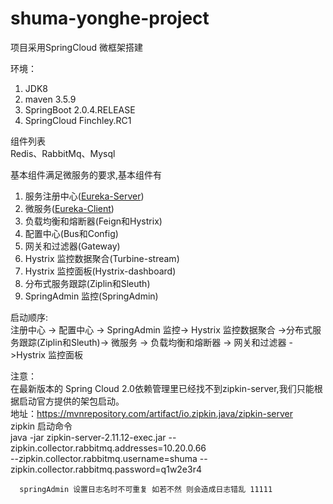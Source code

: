 # shuma-yonghe-project

项目采用SpringCloud 微框架搭建

环境：
   1. JDK8
   2. maven 3.5.9
   3. SpringBoot 2.0.4.RELEASE
   4. SpringCloud Finchley.RC1

组件列表  
   Redis、RabbitMq、Mysql    

基本组件满足微服务的要求,基本组件有
  1. 服务注册中心([Eureka-Server](https://github.com/IceNardus/shuma-yonghe-project/tree/master/yonghe))
  2. 微服务([Eureka-Client](https://github.com/IceNardus/shuma-yonghe-project/tree/master/yonghe-min-parent/min-api))
  3. 负载均衡和熔断器(Feign和Hystrix)
  4. 配置中心(Bus和Config)
  5. 网关和过滤器(Gateway)
  6. Hystrix 监控数据聚合(Turbine-stream)
  7. Hystrix 监控面板(Hystrix-dashboard)
  8. 分布式服务跟踪(Ziplin和Sleuth)
  9. SpringAdmin 监控(SpringAdmin)
  
  
  启动顺序:  
    注册中心 -> 配置中心 -> SpringAdmin 监控-> Hystrix 监控数据聚合 ->分布式服务跟踪(Ziplin和Sleuth)-> 微服务 -> 负载均衡和熔断器 -> 网关和过滤器 ->Hystrix 监控面板 
  
  注意：  
      在最新版本的 Spring Cloud 2.0依赖管理里已经找不到zipkin-server,我们只能根据启动官方提供的架包启动。  
      地址：https://mvnrepository.com/artifact/io.zipkin.java/zipkin-server  
      zipkin 启动命令  
      java -jar zipkin-server-2.11.12-exec.jar   --zipkin.collector.rabbitmq.addresses=10.20.0.66  
       --zipkin.collector.rabbitmq.username=shuma  --zipkin.collector.rabbitmq.password=q1w2e3r4
       
      springAdmin 设置日志名时不可重复 如若不然 则会造成日志错乱 11111 